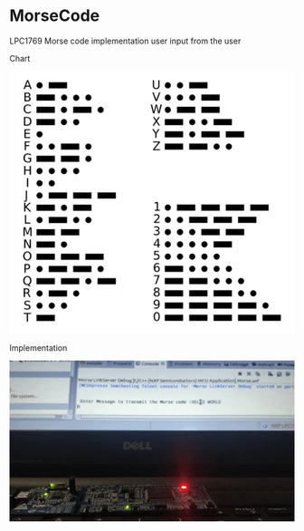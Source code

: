# MorseCode
LPC1769 Morse code implementation
user input from the user

Chart 


![](images/morse-chart_grande.png)

Implementation


![](images/MORSE.gif)

